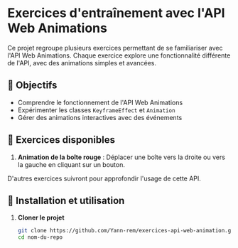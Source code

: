 # Exercices d'entraînement avec l'API Web Animations

Ce projet regroupe plusieurs exercices permettant de se familiariser avec l'API Web Animations.
Chaque exercice explore une fonctionnalité différente de l'API, avec des animations simples et avancées.

## 📌 Objectifs

- Comprendre le fonctionnement de l'API Web Animations
- Expérimenter les classes `KeyframeEffect` et `Animation`
- Gérer des animations interactives avec des événements

## 📁 Exercices disponibles

1. **Animation de la boîte rouge** : Déplacer une boîte vers la droite ou vers la gauche en cliquant sur un bouton.

D'autres exercices suivront pour approfondir l'usage de cette API.

## 🚀 Installation et utilisation

1. **Cloner le projet**
   ```sh
   git clone https://github.com/Yann-rem/exercices-api-web-animation.git
   cd nom-du-repo
   ```

